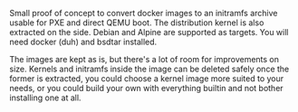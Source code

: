 Small proof of concept to convert docker images to an initramfs archive usable for PXE and direct QEMU boot. The distribution kernel is also extracted on the side. Debian and Alpine are supported as targets. You will need docker (duh) and bsdtar installed.

The images are kept as is, but there's a lot of room for improvements on size. Kernels and initramfs inside the image can be deleted safely once the former is extracted, you could choose a kernel image more suited to your needs, or you could build your own with everything builtin and not bother installing one at all.
